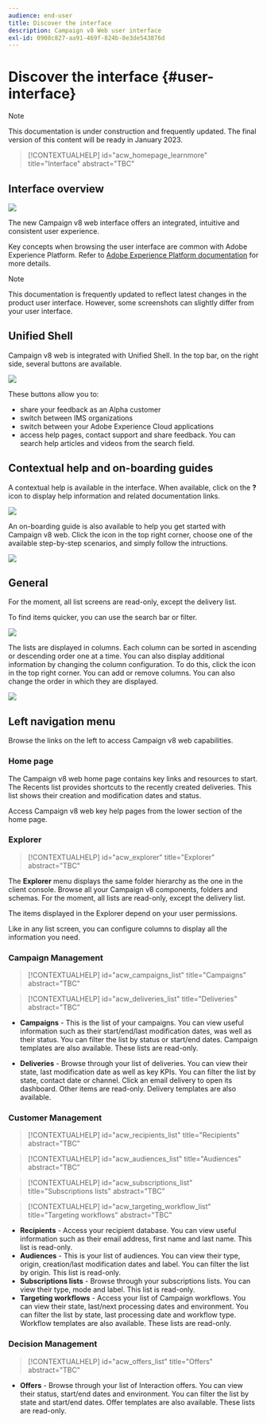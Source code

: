 ```yaml
---
audience: end-user
title: Discover the interface
description: Campaign v8 Web user interface
exl-id: 0908c827-aa91-469f-824b-8e3de543876d
---
```

# Discover the interface {#user-interface}

>[!NOTE]
>
>This documentation is under construction and frequently updated. The final version of this content will be ready in January 2023.

>[!CONTEXTUALHELP]
>id="acw_homepage_learnmore"
>title="Interface"
>abstract="TBC"

## Interface overview

![](assets/home.png)

The new Campaign v8 web interface offers an integrated, intuitive and consistent user experience.

Key concepts when browsing the user interface are common with Adobe Experience Platform. Refer to [Adobe Experience Platform documentation](https://experienceleague.adobe.com/docs/experience-platform/landing/platform-ui/ui-guide.html#adobe-experience-platform-ui-guide) for more details.

>[!NOTE]
>
>This documentation is frequently updated to reflect latest changes in the product user interface. However, some screenshots can slightly differ from your user interface.


<!--
* console + web interface (overview, why use each of them)
* web UI made up of read-only lists that can be configured, show how to add columns
-->

## Unified Shell

Campaign v8 web is integrated with Unified Shell. In the top bar, on the right side, several buttons are available. 

![](assets/unified-shell.png)

These buttons allow you to:

* share your feedback as an Alpha customer
* switch between IMS organizations 
* switch between your Adobe Experience Cloud applications
* access help pages, contact support and share feedback. You can search help articles and videos from the search field.

<!--
Org / Sub-org switcher to switch between instances. Only one for Alpha. Later: intermerdiate screen with Control Panel (beta). if v8 + ACS with one card per ACS instance. Maybe quickly explain the menu for Alpha?
-->

## Contextual help and on-boarding guides

A contextual help is available in the interface. When available, click on the **?** icon to display help information and related documentation links. 

![](assets/context-help.png)

An on-boarding guide is also available to help you get started with Campaign v8 web. Click the icon in the top right corner, choose one of the available step-by-step scenarios, and simply follow the intructions.

![](assets/onboarding.png)

## General

For the moment, all list screens are read-only, except the delivery list. 

To find items quicker, you can use the search bar or filter. 

![](assets/filter.png)

The lists are displayed in columns. Each column can be sorted in ascending or descending order one at a time. You can also display additional information by changing the column configuration. To do this, click the icon in the top right corner. You can add or remove columns. You can also change the order in which they are displayed.

![](assets/columns.png)

## Left navigation menu

Browse the links on the left to access Campaign v8 web capabilities.

### Home page

The Campaign v8 web home page contains key links and resources to start. The Recents list provides shortcuts to the recently created deliveries. This list shows their creation and modification dates and status.

<!--
* Banner
* KPIs on email channel (cross-deliveries): open rate, delivery rate, etc
* Recent items
* Learning cards
-->

Access Campaign v8 web key help pages from the lower section of the home page.

<!--
show global KPIs, recent items + left menu to access features)
CONTROL PANEL not alpha
Global report not alpha
-->

### Explorer

>[!CONTEXTUALHELP]
>id="acw_explorer"
>title="Explorer"
>abstract="TBC"

The **Explorer** menu displays the same folder hierarchy as the one in the client console. Browse all your Campaign v8 components, folders and schemas. For the moment, all lists are read-only, except the delivery list. 

The items displayed in the Explorer depend on your user permissions. 

Like in any list screen, you can configure columns to display all the information you need. 
<!--
Explorer' menu in web UI to navigate through console content: console navtree second view in addition to the left menu lists with filters. The Explorer gives the real folder hierarchy from the console. Make sure you find your deliveries in sub-folders. All lists can be accessed in read-only. No Create/Edit. You can configure lists (colums). All schema fields, linked tables are available. 

If you need to view your lists of recipients (age, gender), transactions or live transactional messages. To view each/edit -> console.

Navtree view depends on permissions (same as console).
-->

### Campaign Management

>[!CONTEXTUALHELP]
>id="acw_campaigns_list"
>title="Campaigns"
>abstract="TBC"

>[!CONTEXTUALHELP]
>id="acw_deliveries_list"
>title="Deliveries"
>abstract="TBC"

* **Campaigns** - This is the list of your campaigns. You can view useful information such as their start/end/last modification dates, was well as their status. You can filter the list by status or start/end dates. Campaign templates are also available. These lists are read-only. 

* **Deliveries** - Browse through your list of deliveries. You can view their state, last modification date as well as key KPIs. You can filter the list by state, contact date or channel. Click an email delivery to open its dashboard. Other items are read-only. Delivery templates are also available.

### Customer Management

>[!CONTEXTUALHELP]
>id="acw_recipients_list"
>title="Recipients"
>abstract="TBC"

>[!CONTEXTUALHELP]
>id="acw_audiences_list"
>title="Audiences"
>abstract="TBC"

>[!CONTEXTUALHELP]
>id="acw_subscriptions_list"
>title="Subscriptions lists"
>abstract="TBC"

>[!CONTEXTUALHELP]
>id="acw_targeting_workflow_list"
>title="Targeting workflows"
>abstract="TBC"

* **Recipients** - Access your recipient database. You can view useful information such as their email address, first name and last name. This list is read-only. 
* **Audiences** - This is your list of audiences. You can view their type, origin, creation/last modification dates and label. You can filter the list by origin. This list is read-only. 
* **Subscriptions lists** - Browse through your subscriptions lists. You can view their type, mode and label. This list is read-only. 
* **Targeting workflows** - Access your list of Campaign workflows. You can view their state, last/next processing dates and environment. You can filter the list by state, last processing date and workflow type. Workflow templates are also available. These lists are read-only. 

### Decision Management

>[!CONTEXTUALHELP]
>id="acw_offers_list"
>title="Offers"
>abstract="TBC"

* **Offers** - Browse through your list of Interaction offers. You can view their status, start/end dates and environment. You can filter the list by state and start/end dates. Offer templates are also available. These lists are read-only. 

<!--
## Supported browsers {#browsers}

Adobe [!DNL Journey Optimizer] interface is designed to work optimally in the latest version of Google Chrome. You might have trouble using certain features on older versions or other browsers.
-->